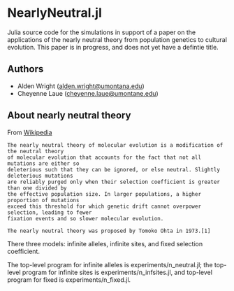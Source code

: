 # NearlyNeutral.jl

Julia source code for the simulations in support of a paper on the applications of
the nearly neutral theory from population genetics to cultural evolution.  This 
paper is in progress, and does not yet have a defintie title.

## Authors
  + Alden Wright (<alden.wright@umontana.edu>)
  + Cheyenne Laue (<cheyenne.laue@umontane.edu>)

## About nearly neutral theory

From [Wikipedia](https://en.wikipedia.org/Nearly_neutral_theory_of_molecular_evolution)

    The nearly neutral theory of molecular evolution is a modification of the neutral theory 
    of molecular evolution that accounts for the fact that not all mutations are either so 
    deleterious such that they can be ignored, or else neutral. Slightly deleterious mutations 
    are reliably purged only when their selection coefficient is greater than one divided by 
    the effective population size. In larger populations, a higher proportion of mutations 
    exceed this threshold for which genetic drift cannot overpower selection, leading to fewer 
    fixation events and so slower molecular evolution.
    
    The nearly neutral theory was proposed by Tomoko Ohta in 1973.[1] 

There three models:  infinite alleles, infinite sites, and fixed selection coefficient.

The top-level program for infinite alleles is experiments/n_neutral.jl; the top-level
program for infinite sites is experiments/n_infsites.jl, and top-level program for 
fixed is experiments/n_fixed.jl.
